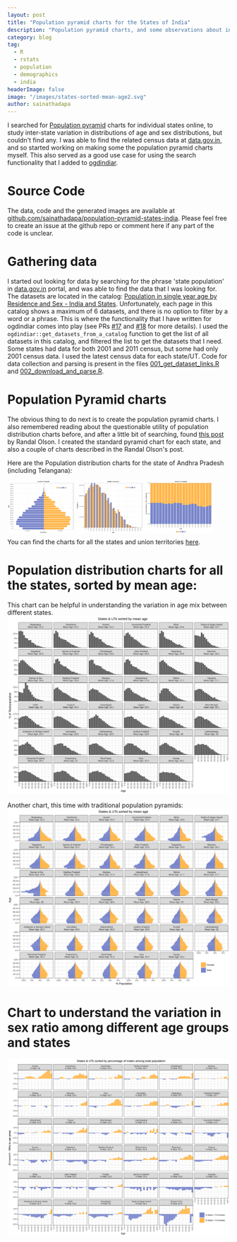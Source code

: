 ```yaml
---
layout: post
title: "Population pyramid charts for the States of India"
description: "Population pyramid charts, and some observations about inter-state variation in age and sex distributions"
category: blog
tag:
  - R
  - rstats
  - population
  - demographics
  - india
headerImage: false
image: "/images/states-sorted-mean-age2.svg"
author: sainathadapa
---
```


I searched for [Population pyramid](https://en.wikipedia.org/wiki/Population_pyramid) charts for individual states online, to study inter-state variation in distributions of age and sex distributions, but couldn't find any. I was able to find the related census data at [data.gov.in](https://data.gov.in), and so started working on making some the population pyramid charts myself. This also served as a good use case for using the search functionality that I added to [ogdindiar](https://github.com/steadyfish/ogdindiar).

# Source Code
The data, code and the generated images are available at [github.com/sainathadapa/population-pyramid-states-india](https://github.com/sainathadapa/population-pyramid-states-india). Please feel free to create an issue at the github repo or comment here if any part of the code is unclear.

# Gathering data
I started out looking for data by searching for the phrase 'state population' in [data.gov.in](https://data.gov.in) portal, and was able to find the data that I was looking for. The datasets are located in the catalog: [Population in single year age by Residence and Sex - India and States](https://data.gov.in/catalog/population-single-year-age-residence-and-sex-india-and-states). Unfortunately, each page in this catalog shows a maximum of 6 datasets, and there is no option to filter by a word or a phrase. This is where the functionality that I have written for ogdindiar comes into play (see PRs [#17](https://github.com/steadyfish/ogdindiar/pull/17) and [#18](https://github.com/steadyfish/ogdindiar/pull/18) for more details). I used the `ogdindiar::get_datasets_from_a_catalog` function to get the list of all datasets in this catalog, and filtered the list to get the datasets that I need. Some states had data for both 2001 and 2011 census, but some had only 2001 census data. I used the latest census data for each state/UT. Code for data collection and parsing is present in the files [001_get_dataset_links.R](https://github.com/sainathadapa/population-pyramid-states-india/blob/master/001_get_dataset_links.R) and [002_download_and_parse.R](https://github.com/sainathadapa/population-pyramid-states-india/blob/master/002_download_and_parse.R).

# Population Pyramid charts
The obvious thing to do next is to create the population pyramid charts. I also remembered reading about the questionable utility of population distribution charts before, and after a little bit of searching, found [this post](http://www.randalolson.com/2015/07/14/rethinking-the-population-pyramid/) by Randal Olson. I created the standard pyramid chart for each state, and also a couple of charts described in the Randal Olson's post.

Here are the Population distribution charts for  the state of Andhra Pradesh (including Telangana):

<a href="/images/ANDHRA PRADESH-1.svg" target="_blank" style="float: left; width: 30%; margin-right: 1%; margin-bottom: 0.5em;">
  <img src="/images/ANDHRA PRADESH-1.svg" alt="Andhra Pradesh - 1" />
</a>
<a href="/images/ANDHRA PRADESH-2.svg" target="_blank" style="float: left; width: 30%; margin-right: 1%; margin-bottom: 0.5em;">
  <img src="/images/ANDHRA PRADESH-2.svg" alt="Andhra Pradesh - 2" />
</a>
<a href="/images/ANDHRA PRADESH-3.svg" target="_blank" style="float: left; width: 30%; margin-right: 1%; margin-bottom: 0.5em;">
  <img src="/images/ANDHRA PRADESH-3.svg" alt="Andhra Pradesh - 3" />
</a>
<p style="clear: both;" />

You can find the charts for all the states and union territories [here](/blog/pop-charts-all/).

# Population distribution charts for all the states, sorted by mean age:
This chart can be helpful in understanding the variation in age mix between different states.
<a href="/images/states-sorted-mean-age.svg" target="_blank"><img src="/images/states-sorted-mean-age.svg" alt="all-states-pop-distr"></a>

Another chart, this time with traditional population pyramids:
<a href="/images/states-sorted-mean-age2.svg" target="_blank"><img src="/images/states-sorted-mean-age2.svg" alt="all-states-pop-distr2"></a>

# Chart to understand the variation in sex ratio among different age groups and states
<a href="/images/states-sorted-sex-diff.svg" target="_blank"><img src="/images/states-sorted-sex-diff.svg" alt="states-sorted-sex-diff"></a>


